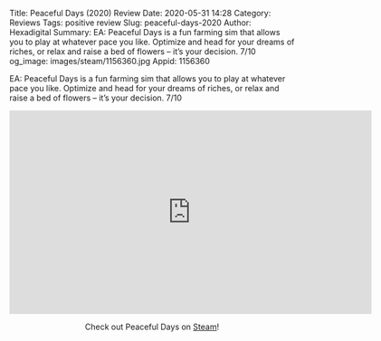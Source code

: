 Title: Peaceful Days (2020) Review
Date: 2020-05-31 14:28
Category: Reviews
Tags: positive review
Slug: peaceful-days-2020
Author: Hexadigital
Summary: EA: Peaceful Days is a fun farming sim that allows you to play at whatever pace you like. Optimize and head for your dreams of riches, or relax and raise a bed of flowers – it’s your decision. 7/10
og_image: images/steam/1156360.jpg
Appid: 1156360

EA: Peaceful Days is a fun farming sim that allows you to play at whatever pace you like. Optimize and head for your dreams of riches, or relax and raise a bed of flowers – it’s your decision. 7/10

<center><iframe src="https://www.youtube.com/embed/JJWgTtEXrRA?feature=oembed" allow="accelerometer; autoplay; encrypted-media; gyroscope; picture-in-picture" width="640" height="360" frameborder="0"></iframe>

Check out Peaceful Days on [Steam](https://store.steampowered.com/app/1156360/?curator_clanid=34633900)!</center>
